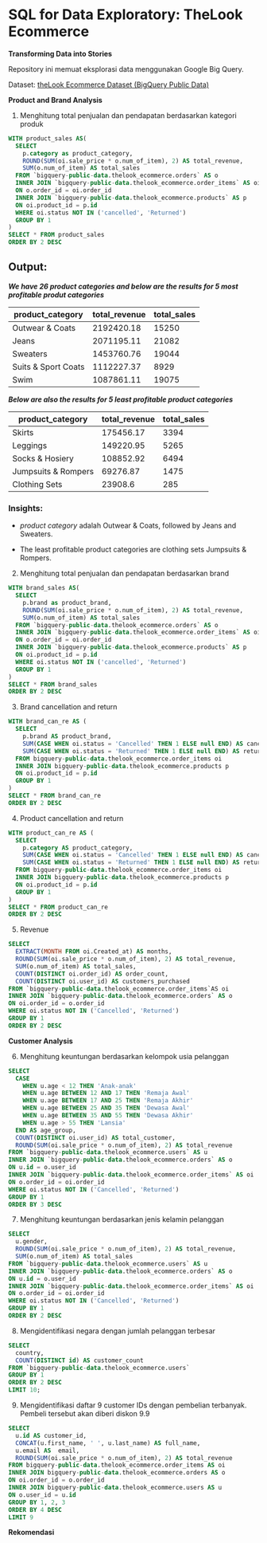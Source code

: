 # SQL for Data Exploratory: TheLook Ecommerce

**Transforming Data into Stories**

Repository ini memuat eksplorasi data menggunakan Google Big Query.

Dataset: [theLook Ecommerce Dataset (BigQuery Public Data)](https://console.cloud.google.com/bigquery?p=bigquery-public-data&d=thelook_ecommerce&page=dataset&project=my-gcp-data-projects&ws=!1m9!1m4!4m3!1sbigquery-public-data!2sthelook_ecommerce!3sorder_items!1m3!3m2!1sbigquery-public-data!2sthelook_ecommerce)

**Product and Brand Analysis**

1. Menghitung total penjualan dan pendapatan berdasarkan kategori produk
```sql
WITH product_sales AS(
  SELECT 
    p.category as product_category,
    ROUND(SUM(oi.sale_price * o.num_of_item), 2) AS total_revenue,
    SUM(o.num_of_item) AS total_sales
  FROM `bigquery-public-data.thelook_ecommerce.orders` AS o
  INNER JOIN `bigquery-public-data.thelook_ecommerce.order_items` AS oi
  ON o.order_id = oi.order_id
  INNER JOIN `bigquery-public-data.thelook_ecommerce.products` AS p 
  ON oi.product_id = p.id
  WHERE oi.status NOT IN ('cancelled', 'Returned')
  GROUP BY 1
)
SELECT * FROM product_sales
ORDER BY 2 DESC
```

## Output:
***We have 26 product categories and below are the results for 5 most profitable produt categories***

product_category| total_revenue | total_sales
-- | -- | --
Outwear & Coats | 2192420.18 | 15250
Jeans | 2071195.11 | 21082
Sweaters | 1453760.76 | 19044
Suits & Sport Coats | 1112227.37 | 8929
Swim | 1087861.11 | 19075

***Below are also the results for 5 least profitable product categories***

product_category| total_revenue | total_sales
-- | -- | --
Skirts | 175456.17 | 3394
Leggings | 149220.95 | 5265
Socks & Hosiery | 108852.92 | 6494
Jumpsuits & Rompers | 69276.87 | 1475
Clothing Sets | 23908.6 | 285

### Insights:
* *product category* adalah Outwear & Coats, followed by Jeans and Sweaters.

* The least profitable product categories are clothing sets Jumpsuits & Rompers.


2. Menghitung total penjualan dan pendapatan berdasarkan brand
```sql
WITH brand_sales AS(
  SELECT 
    p.brand as product_brand,
    ROUND(SUM(oi.sale_price * o.num_of_item), 2) AS total_revenue,
    SUM(o.num_of_item) AS total_sales
  FROM `bigquery-public-data.thelook_ecommerce.orders` AS o
  INNER JOIN `bigquery-public-data.thelook_ecommerce.order_items` AS oi
  ON o.order_id = oi.order_id
  INNER JOIN `bigquery-public-data.thelook_ecommerce.products` AS p 
  ON oi.product_id = p.id
  WHERE oi.status NOT IN ('cancelled', 'Returned')
  GROUP BY 1
)
SELECT * FROM brand_sales
ORDER BY 2 DESC
```
3. Brand cancellation and return
```sql
WITH brand_can_re AS (
  SELECT
    p.brand AS product_brand,
    SUM(CASE WHEN oi.status = 'Cancelled' THEN 1 ELSE null END) AS cancelled,
    SUM(CASE WHEN oi.status = 'Returned' THEN 1 ELSE null END) AS returned
  FROM bigquery-public-data.thelook_ecommerce.order_items oi
  INNER JOIN bigquery-public-data.thelook_ecommerce.products p
  ON oi.product_id = p.id
  GROUP BY 1
)
SELECT * FROM brand_can_re
ORDER BY 2 DESC
```

4. Product cancellation and return
```sql
WITH product_can_re AS (
  SELECT
    p.category AS product_category,
    SUM(CASE WHEN oi.status = 'Cancelled' THEN 1 ELSE null END) AS cancelled,
    SUM(CASE WHEN oi.status = 'Returned' THEN 1 ELSE null END) AS returned
  FROM bigquery-public-data.thelook_ecommerce.order_items oi
  INNER JOIN bigquery-public-data.thelook_ecommerce.products p
  ON oi.product_id = p.id
  GROUP BY 1
)
SELECT * FROM product_can_re
ORDER BY 2 DESC
```

5. Revenue
```sql
SELECT
  EXTRACT(MONTH FROM oi.Created_at) AS months,
  ROUND(SUM(oi.sale_price * o.num_of_item), 2) AS total_revenue,
  SUM(o.num_of_item) AS total_sales,
  COUNT(DISTINCT oi.order_id) AS order_count,
  COUNT(DISTINCT oi.user_id) AS customers_purchased
FROM `bigquery-public-data.thelook_ecommerce.order_items`AS oi
INNER JOIN `bigquery-public-data.thelook_ecommerce.orders` AS o 
ON oi.order_id = o.order_id
WHERE oi.status NOT IN ('Cancelled', 'Returned')
GROUP BY 1
ORDER BY 2 DESC
```

**Customer Analysis**

6. Menghitung keuntungan berdasarkan kelompok usia pelanggan
```sql
SELECT 
  CASE 
    WHEN u.age < 12 THEN 'Anak-anak'
    WHEN u.age BETWEEN 12 AND 17 THEN 'Remaja Awal'
    WHEN u.age BETWEEN 17 AND 25 THEN 'Remaja Akhir'
    WHEN u.age BETWEEN 25 AND 35 THEN 'Dewasa Awal'
    WHEN u.age BETWEEN 35 AND 55 THEN 'Dewasa Akhir'
    WHEN u.age > 55 THEN 'Lansia'
  END AS age_group,
  COUNT(DISTINCT oi.user_id) AS total_customer,
  ROUND(SUM(oi.sale_price * o.num_of_item), 2) AS total_revenue
FROM `bigquery-public-data.thelook_ecommerce.users` AS u
INNER JOIN `bigquery-public-data.thelook_ecommerce.orders` AS o 
ON u.id = o.user_id
INNER JOIN `bigquery-public-data.thelook_ecommerce.order_items` AS oi
ON o.order_id = oi.order_id
WHERE oi.status NOT IN ('Cancelled', 'Returned') 
GROUP BY 1
ORDER BY 3 DESC
```

7. Menghitung keuntungan berdasarkan jenis kelamin pelanggan
```sql
SELECT 
  u.gender,
  ROUND(SUM(oi.sale_price * o.num_of_item), 2) AS total_revenue,
  SUM(o.num_of_item) AS total_sales
FROM `bigquery-public-data.thelook_ecommerce.users` AS u
INNER JOIN `bigquery-public-data.thelook_ecommerce.orders` AS o 
ON u.id = o.user_id
INNER JOIN `bigquery-public-data.thelook_ecommerce.order_items` AS oi
ON o.order_id = oi.order_id
WHERE oi.status NOT IN ('Cancelled', 'Returned')
GROUP BY 1
ORDER BY 2 DESC
```

8. Mengidentifikasi negara dengan jumlah pelanggan terbesar
```sql
SELECT 
  country,
  COUNT(DISTINCT id) AS customer_count
FROM `bigquery-public-data.thelook_ecommerce.users` 
GROUP BY 1
ORDER BY 2 DESC
LIMIT 10;
```

9. Mengidentifikasi daftar 9 customer IDs dengan pembelian terbanyak. Pembeli tersebut akan diberi diskon 9.9
```sql
SELECT
  u.id AS customer_id,
  CONCAT(u.first_name, ' ', u.last_name) AS full_name,
  u.email AS  email,
  ROUND(SUM(oi.sale_price * o.num_of_item), 2) AS total_revenue
FROM bigquery-public-data.thelook_ecommerce.order_items AS oi
INNER JOIN bigquery-public-data.thelook_ecommerce.orders AS o
ON oi.order_id = o.order_id
INNER JOIN bigquery-public-data.thelook_ecommerce.users AS u
ON o.user_id = u.id
GROUP BY 1, 2, 3
ORDER BY 4 DESC
LIMIT 9
```


**Rekomendasi**
